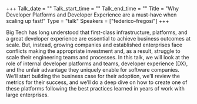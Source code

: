 +++
Talk_date = ""
Talk_start_time = ""
Talk_end_time = ""
Title = "Why Developer Platforms and Developer Experience are a must-have when scaling up fast!"
Type = "talk"
Speakers = ["federico-fregosi"]
+++

Big Tech has long understood that first-class infrastructure, platforms, and a great developer experience are essential to achieve business outcomes at scale. But, instead, growing companies and established enterprises face conflicts making the appropriate investment and, as a result, struggle to scale their engineering teams and processes.
In this talk, we will look at the role of internal developer platforms and teams, developer experience (DX), and the unfair advantage they uniquely enable for software companies.
We’ll start building the business case for their adoption, we’ll review the metrics for their success, and we’ll do a deep dive on how to create one of these platforms following the best practices learned in years of work with large enterprises.